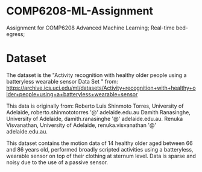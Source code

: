 # COMP6208-ML-Assignment
Assignment for COMP6208 Advanced Machine Learning; Real-time bed-egress;

# Dataset
The dataset is the "Activity recognition with healthy older people using a batteryless wearable sensor Data Set "
from: https://archive.ics.uci.edu/ml/datasets/Activity+recognition+with+healthy+older+people+using+a+batteryless+wearable+sensor

This data is originally from:
Roberto Luis Shinmoto Torres, University of Adelaide, roberto.shinmototorres '@' adelaide.edu.au
Damith Ranasinghe, University of Adelaide, damith.ranasinghe '@' adelaide.edu.au.
Renuka Visvanathan, University of Adelaide, renuka.visvanathan '@' adelaide.edu.au.

This dataset contains the motion data of 14 healthy older aged between 66 and 86 years old, performed broadly scripted activities using a batteryless, wearable sensor on top of their clothing at sternum level. Data is sparse and noisy due to the use of a passive sensor.

